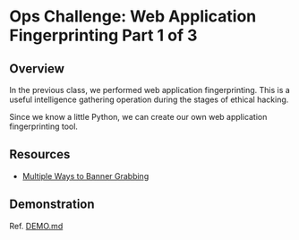 # Ops Challenge: Web Application Fingerprinting Part 1 of 3

## Overview

In the previous class, we performed web application fingerprinting. This is a useful intelligence gathering operation during the stages of ethical hacking.

Since we know a little Python, we can create our own web application fingerprinting tool.

## Resources

- [Multiple Ways to Banner Grabbing](https://www.hackingarticles.in/multiple-ways-to-banner-grabbing/)

## Demonstration

Ref. [DEMO.md](DEMO.md)
